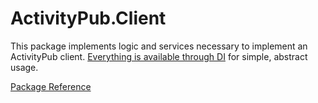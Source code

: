 ﻿# ActivityPub.Client

This package implements logic and services necessary to implement an ActivityPub client.
[Everything is available through DI](ClientModule.cs) for simple, abstract usage.

[Package Reference](https://warriordog.github.io/ActivityPubSharp/User%20Guide/Package%20Reference/ActivityPub.Client)